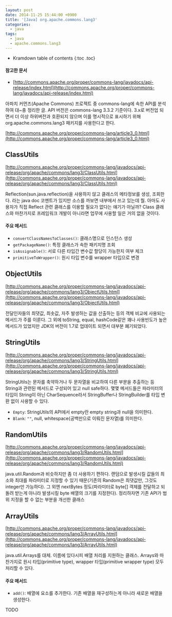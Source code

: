 ```yaml
---
layout: post
date: 2014-11-25 15:44:00 +0900
title: '[Java] org.apache.commons.lang3'
categories:
  - java
tags:
  - java
  - apache.commons.lang3
---
```


* Kramdown table of contents
{:toc .toc}

#### 참고한 문서

- [http://commons.apache.org/proper/commons-lang/javadocs/api-release/index.html](http://commons.apache.org/proper/commons-lang/javadocs/api-release/index.html)

아파치 커먼즈(Apache Commons) 프로젝트 중 commons-lang에 속한 API를 분석하여 대~충 정리한 글. API 버전은 commons-lang 3.3.2 기준이다. 3.x로 버전업 되면서 더 이상 하위버전과 호환되지 않으며 이를 명시적으로 표시하기 위해 org.apache.commons.lang3 패키지를 사용한다고 한다.

[http://commons.apache.org/proper/commons-lang/article3_0.html](http://commons.apache.org/proper/commons-lang/article3_0.html)

## ClassUtils

[http://commons.apache.org/proper/commons-lang/javadocs/api-release/org/apache/commons/lang3/ClassUtils.html](http://commons.apache.org/proper/commons-lang/javadocs/api-release/org/apache/commons/lang3/ClassUtils.html)

Reflection(sun.java.reflection)을 사용하지 않고 클래스의 메타정보를 생성, 조회한다. 라는 java doc 코멘트가 있지만 소스를 까보면 내부에서 쓰고 있는데 뭘. 아마도 사용자가 직접 Reflect 관련 클래스를 이용할 필요가 없다는 얘기가 아닐까? Class 클래스와 마찬가지로 프레임워크 개발이 아니라면 업무에 사용할 일은 거의 없을 것이다.

#### 주요 메서드

- `convertClassNamesToClasses()`: 클래스명으로 인스턴스 생성
- `getPackageName()`: 특정 클래스가 속한 패키지명 조회
- `isAssignable()`: 서로 다른 타입간 변수값 할당이 가능한지 여부 체크
- `primitiveToWrapper()`: 원시 타입 변수를 wrapper 타입으로 변경

## ObjectUtils

[http://commons.apache.org/proper/commons-lang/javadocs/api-release/org/apache/commons/lang3/ObjectUtils.html](http://commons.apache.org/proper/commons-lang/javadocs/api-release/org/apache/commons/lang3/ObjectUtils.html)

전달인자들의 최댓값, 최솟값, 자주 발생하는 값을 산출하는 등의 객체 비교에 사용되는 메서드가 주를 이룬다. 그 외에 toString, equal, hashCode같은 꽤나 사용빈도가 높은 메서드가 있었지만 JDK의 버전이 1.7로 업데이트 되면서 대부분 폐기되었다.

## StringUtils

[http://commons.apache.org/proper/commons-lang/javadocs/api-release/org/apache/commons/lang3/StringUtils.html](http://commons.apache.org/proper/commons-lang/javadocs/api-release/org/apache/commons/lang3/StringUtils.html)

StringUtils는 문자를 축약하거나 두 문자열을 비교하여 다른 부분을 추출하는 등 String과 관련된 메서드로 구성되어 있고 null safe하다. 몇몇 메서드들은 파라미터의 타입이 String이 아닌 CharSequence라서 StringBuffer나 StringBuilder를 타입 변환 없이 사용할 수 있다.

- `Empty`: StringUtils의 API에서 empty란 empty string과 null을 의미한다.
- `Blank`: `""`, null, whitespace(공백만으로 이뤄진 문자열)를 의미한다.

## RandomUtils

[http://commons.apache.org/proper/commons-lang/javadocs/api-release/org/apache/commons/lang3/RandomUtils.html](http://commons.apache.org/proper/commons-lang/javadocs/api-release/org/apache/commons/lang3/RandomUtils.html)

java.util.Random과 비슷하지만 좀 더 사용하기 편하다. 랜덤으로 발생시킬 값들의 최소와 최대를 파라미터로 지정할 수 있기 때문(기존의 Random은 최댓값만, 그것도 integer만 가능하다). 그 외엔 nextBytes 정도(파라미터로 byte[] 객체를 전달하고 되돌려 받는게 아니라 발생시킬 byte 배열의 크기를 지정한다). 정리하자면 기존 API가 범위 지정을 할 수 없는 부분을 개선한 클래스

## ArrayUtils

[http://commons.apache.org/proper/commons-lang/javadocs/api-release/org/apache/commons/lang3/ArrayUtils.html](http://commons.apache.org/proper/commons-lang/javadocs/api-release/org/apache/commons/lang3/ArrayUtils.html)

java.util.Arrays를 대체. 이름에 있다시피 배열 처리를 지원하는 클래스. Arrays와 마찬가지로 원시 타입(primitive type), wrapper 타입(primitive wrapper type) 모두 처리할 수 있다.

#### 주요 메서드

- `add()`: 배열에 요소를 추가한다. 기존 배열을 재구성하는게 아니라 새로운 배열을 생성한다.


TODO
